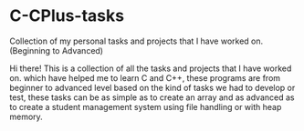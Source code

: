 # C-CPlus-tasks
Collection of my personal tasks and projects that I have worked on.(Beginning to Advanced)

Hi there!
This is a collection of all the tasks and projects that I have worked on. which have helped me to learn C and C++, 
these programs are from beginner to advanced level based on the kind of tasks we had to develop or test, 
these tasks can be as simple as to create an array and as advanced as to create a student management system using file handling or with heap memory. 
